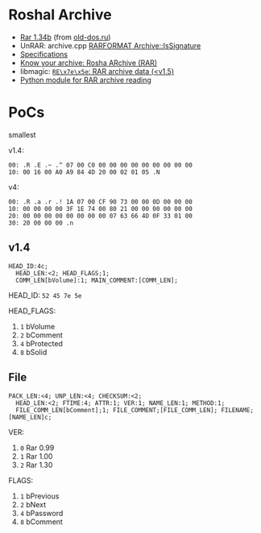 # Roshal Archive

- [Rar 1.34b](https://www.virustotal.com/#/file/6e09a221115efd7f2a9a468fb41f1f014b08472ca854ef615f838b84d8eefec5) (from [old-dos.ru](http://old-dos.ru/files/file_696.html))
- UnRAR: archive.cpp [RARFORMAT Archive::IsSignature](https://github.com/adamhathcock/sharpcompress/blob/master/reference/unrar/archive.cpp#L97)
- [Specifications](https://www.rarlab.com/technote.htm)
- [Know your archive: ​Rosha ARchive (​RAR)](http://jasonblanks.com/wp-includes/images/papers/KnowyourarchiveRAR.pdf)
- libmagic: [`RE\x7e\x5e`: RAR archive data (<v1.5)](https://github.com/file/file/blob/master/magic/Magdir/archive#L1001)
- [Python module for RAR archive reading](https://github.com/markokr/rarfile)

# PoCs

smallest

v1.4:
```
00: .R .E .~ .^ 07 00 C0 00 00 00 00 00 00 00 00 00
10: 00 16 00 A0 A9 84 4D 20 00 02 01 05 .N
```

v4:
```
00: .R .a .r .! 1A 07 00 CF 90 73 00 00 0D 00 00 00
10: 00 00 00 00 3F 1E 74 00 80 21 00 00 00 00 00 00
20: 00 00 00 00 00 00 00 00 07 63 66 4D 0F 33 01 00
30: 20 00 00 00 .n
```

## v1.4
```
HEAD_ID:4c;
  HEAD_LEN:<2; HEAD_FLAGS;1;
  COMM_LEN[bVolume]:1; MAIN_COMMENT:[COMM_LEN];
```

HEAD_ID: `52 45 7e 5e`

HEAD_FLAGS:
1. `1` bVolume
1. `2` bComment
1. `4` bProtected
1. `8` bSolid

## File
```
PACK_LEN:<4; UNP_LEN:<4; CHECKSUM:<2;
  HEAD_LEN:<2; FTIME:4; ATTR:1; VER:1; NAME_LEN:1; METHOD:1;
  FILE_COMM_LEN[bComment];1; FILE_COMMENT;[FILE_COMM_LEN]; FILENAME;[NAME_LEN]c;
```

VER:
1. `0` Rar 0.99
2. `1` Rar 1.00
3. `2` Rar 1.30


FLAGS:
1. `1` bPrevious
2. `2` bNext
3. `4` bPassword
4. `8` bComment
